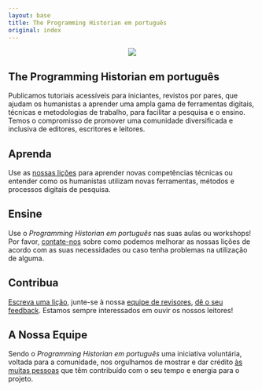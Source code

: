 ```yaml
---
layout: base
title: The Programming Historian em português
original: index
---
```

<div class="container" style="text-align:center">
	<img class="home-image" src="{{ site.baseurl }}/images/about.png" />
</div>

<div class="home-block">
	<div class="container">
		<h2>The Programming Historian em português</h2>
		<p>Publicamos tutoriais acessíveis para iniciantes, revistos por pares, que ajudam os humanistas a aprender uma ampla gama de ferramentas digitais, técnicas e metodologias de trabalho, para facilitar a pesquisa e o ensino. Temos o compromisso de promover uma comunidade diversificada e inclusiva de editores, escritores e leitores.</p>
	</div>
</div>

<div class="home-block  home-stripe-1">
<div class="container">
<h2>Aprenda</h2>
<p>Use as <a href="{{ site.baseurl }}/pt/licoes/">nossas lições</a> para aprender novas competências técnicas ou entender como os humanistas utilizam novas ferramentas, métodos e processos digitais de pesquisa.</p>
</div>
</div>

<div class="home-block ">
<div class="container">
<h2>Ensine</h2>
	<p>Use o <i>Programming Historian em português</i> nas suas aulas ou workshops! Por favor, <a href="feedback.html">contate-nos</a> sobre como podemos melhorar as nossas lições de acordo com as suas necessidades ou caso tenha problemas na utilização de alguma.</p>
</div>
</div>

<div class="home-block home-stripe-2">
<div class="container">
<h2>Contribua</h2>
<p><a href="directrizes-autor.html">Escreva uma lição</a>, junte-se à nossa <a href="directrizes-revisor">equipe de revisores</a>, <a href="feedback.html">dê o seu feedback</a>. Estamos sempre interessados em ouvir os nossos leitores!</p>
</div>
</div>

<div class="home-block">
<div class="container">
<h2>A Nossa Equipe</h2>
	<p>Sendo o <i>Programming Historian em português</i> uma iniciativa voluntária, voltada para a comunidade, nos orgulhamos de mostrar e dar crédito  <a href="equipe.html">às muitas pessoas</a> que têm contribuído com o seu tempo e energia para o projeto.</p>
</div>
</div>
